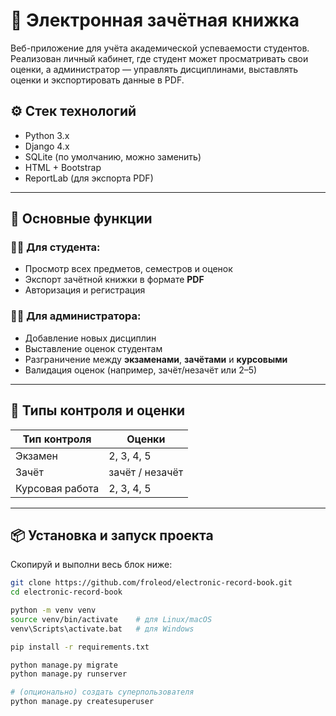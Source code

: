 # 📘 Электронная зачётная книжка

Веб-приложение для учёта академической успеваемости студентов. Реализован личный кабинет, где студент может просматривать свои оценки, а администратор — управлять дисциплинами, выставлять оценки и экспортировать данные в PDF.

## ⚙️ Стек технологий

- Python 3.x
- Django 4.x
- SQLite (по умолчанию, можно заменить)
- HTML + Bootstrap
- ReportLab (для экспорта PDF)

---

## 🚀 Основные функции

### 👨‍🎓 Для студента:
- Просмотр всех предметов, семестров и оценок
- Экспорт зачётной книжки в формате **PDF**
- Авторизация и регистрация

### 🧑‍💼 Для администратора:
- Добавление новых дисциплин
- Выставление оценок студентам
- Разграничение между **экзаменами**, **зачётами** и **курсовыми**
- Валидация оценок (например, зачёт/незачёт или 2–5)

---

## 🧪 Типы контроля и оценки

| Тип контроля     | Оценки                    |
|------------------|----------------------------|
| Экзамен          | 2, 3, 4, 5                |
| Зачёт            | зачёт / незачёт           |
| Курсовая работа  | 2, 3, 4, 5                |

---

## 📦 Установка и запуск проекта

Скопируй и выполни весь блок ниже:

```bash
git clone https://github.com/froleod/electronic-record-book.git
cd electronic-record-book

python -m venv venv
source venv/bin/activate    # для Linux/macOS
venv\Scripts\activate.bat   # для Windows

pip install -r requirements.txt

python manage.py migrate
python manage.py runserver

# (опционально) создать суперпользователя
python manage.py createsuperuser
